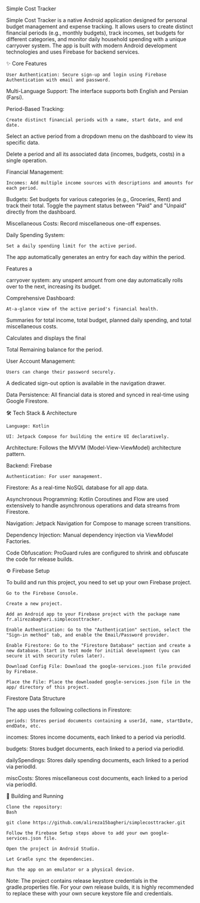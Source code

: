 Simple Cost Tracker

Simple Cost Tracker is a native Android application designed for personal budget management and expense tracking. It allows users to create distinct financial periods (e.g., monthly budgets), track incomes, set budgets for different categories, and monitor daily household spending with a unique carryover system. The app is built with modern Android development technologies and uses Firebase for backend services.

✨ Core Features

    User Authentication: Secure sign-up and login using Firebase Authentication with email and password.

Multi-Language Support: The interface supports both English and Persian (Farsi).

Period-Based Tracking:

    Create distinct financial periods with a name, start date, and end date.

Select an active period from a dropdown menu on the dashboard to view its specific data.

Delete a period and all its associated data (incomes, budgets, costs) in a single operation.

Financial Management:

    Incomes: Add multiple income sources with descriptions and amounts for each period.

Budgets: Set budgets for various categories (e.g., Groceries, Rent) and track their total. Toggle the payment status between "Paid" and "Unpaid" directly from the dashboard.

Miscellaneous Costs: Record miscellaneous one-off expenses.

Daily Spending System:

    Set a daily spending limit for the active period.

The app automatically generates an entry for each day within the period.

Features a 

carryover system: any unspent amount from one day automatically rolls over to the next, increasing its budget.

Comprehensive Dashboard:

    At-a-glance view of the active period's financial health.

Summaries for total income, total budget, planned daily spending, and total miscellaneous costs.

Calculates and displays the final 

Total Remaining balance for the period.

User Account Management:

    Users can change their password securely.

A dedicated sign-out option is available in the navigation drawer.

Data Persistence: All financial data is stored and synced in real-time using Google Firestore.

🛠️ Tech Stack & Architecture

    Language: Kotlin

    UI: Jetpack Compose for building the entire UI declaratively.

Architecture: Follows the MVVM (Model-View-ViewModel) architecture pattern.

Backend: Firebase

    Authentication: For user management.

Firestore: As a real-time NoSQL database for all app data.

Asynchronous Programming: Kotlin Coroutines and Flow are used extensively to handle asynchronous operations and data streams from Firestore.

Navigation: Jetpack Navigation for Compose to manage screen transitions.

Dependency Injection: Manual dependency injection via ViewModel Factories.

Code Obfuscation: ProGuard rules are configured to shrink and obfuscate the code for release builds.

⚙️ Firebase Setup

To build and run this project, you need to set up your own Firebase project.

    Go to the Firebase Console.

    Create a new project.

    Add an Android app to your Firebase project with the package name fr.alirezabagheri.simplecosttracker.

    Enable Authentication: Go to the "Authentication" section, select the "Sign-in method" tab, and enable the Email/Password provider.

    Enable Firestore: Go to the "Firestore Database" section and create a new database. Start in test mode for initial development (you can secure it with security rules later).

    Download Config File: Download the google-services.json file provided by Firebase.

    Place the File: Place the downloaded google-services.json file in the app/ directory of this project.

Firestore Data Structure

The app uses the following collections in Firestore:

    periods: Stores period documents containing a userId, name, startDate, endDate, etc. 

incomes: Stores income documents, each linked to a period via periodId.

budgets: Stores budget documents, each linked to a period via periodId.

dailySpendings: Stores daily spending documents, each linked to a period via periodId.

miscCosts: Stores miscellaneous cost documents, each linked to a period via periodId.

🚀 Building and Running

    Clone the repository:
    Bash

    git clone https://github.com/alireza15bagheri/simplecosttracker.git

    Follow the Firebase Setup steps above to add your own google-services.json file.

    Open the project in Android Studio.

    Let Gradle sync the dependencies.

    Run the app on an emulator or a physical device.

Note: The project contains release keystore credentials in the gradle.properties file. For your own release builds, it is highly recommended to replace these with your own secure keystore file and credentials.